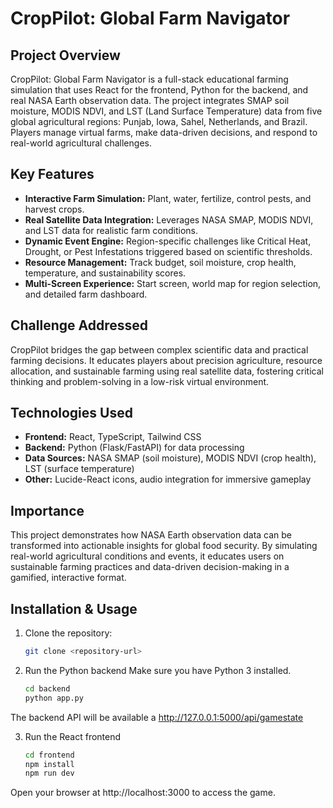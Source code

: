 # CropPilot: Global Farm Navigator

## Project Overview
CropPilot: Global Farm Navigator is a full-stack educational farming simulation that uses React for the frontend, Python for the backend, and real NASA Earth observation data. The project integrates SMAP soil moisture, MODIS NDVI, and LST (Land Surface Temperature) data from five global agricultural regions: Punjab, Iowa, Sahel, Netherlands, and Brazil. Players manage virtual farms, make data-driven decisions, and respond to real-world agricultural challenges.

## Key Features
- **Interactive Farm Simulation:** Plant, water, fertilize, control pests, and harvest crops.
- **Real Satellite Data Integration:** Leverages NASA SMAP, MODIS NDVI, and LST data for realistic farm conditions.
- **Dynamic Event Engine:** Region-specific challenges like Critical Heat, Drought, or Pest Infestations triggered based on scientific thresholds.
- **Resource Management:** Track budget, soil moisture, crop health, temperature, and sustainability scores.
- **Multi-Screen Experience:** Start screen, world map for region selection, and detailed farm dashboard.

## Challenge Addressed
CropPilot bridges the gap between complex scientific data and practical farming decisions. It educates players about precision agriculture, resource allocation, and sustainable farming using real satellite data, fostering critical thinking and problem-solving in a low-risk virtual environment.

## Technologies Used
- **Frontend:** React, TypeScript, Tailwind CSS
- **Backend:** Python (Flask/FastAPI) for data processing
- **Data Sources:** NASA SMAP (soil moisture), MODIS NDVI (crop health), LST (surface temperature)
- **Other:** Lucide-React icons, audio integration for immersive gameplay

## Importance
This project demonstrates how NASA Earth observation data can be transformed into actionable insights for global food security. By simulating real-world agricultural conditions and events, it educates users on sustainable farming practices and data-driven decision-making in a gamified, interactive format.

## Installation & Usage
1. Clone the repository:
   ```bash
   git clone <repository-url>

2. Run the Python backend
   Make sure you have Python 3 installed.
   ```bash 
   cd backend
   python app.py
   
The backend API will be available a
http://127.0.0.1:5000/api/gamestate

3. Run the React frontend
   ```bash
   cd frontend
   npm install
   npm run dev

Open your browser at http://localhost:3000 to access the game.